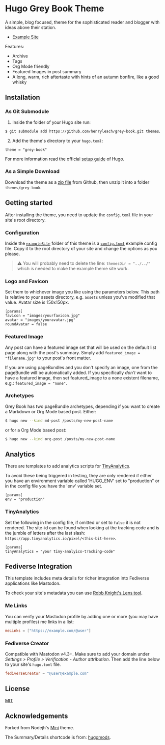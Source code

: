 # Hugo Grey Book Theme

A simple, blog focused, theme for the sophisticated reader and blogger with ideas above their station. 

- [Example Site](https://grey-book-theme-example.onrender.com)

Features:

- Archive
- Tags
- Org Mode friendly
- Featured Images in post summary
- A long, warm, rich aftertaste with hints of an autumn bonfire, like a good whisky

## Installation

### As Git Submodule

1. Inside the folder of your Hugo site run:

```bash
$ git submodule add https://github.com/henryleach/grey-book.git themes/grey-book
```

2. Add the theme's directory to your `hugo.toml`:

```
theme = "grey-book"
```

For more information read the official [setup guide](//gohugo.io/overview/installing/) of Hugo.

### As a Simple Download

Download the theme as a [zip file](https://github.com/henryleach/grey-book/archive/refs/heads/main.zip) from Github, then unzip it into a folder `themes/grey-book`.

## Getting started

After installing the theme, you need to update the `config.toml` file in your site's root directory. 

### Configuration

Inside the [`exampleSite`](https://github.com/henryleach/grey-book/tree/main/exampleSite) folder of this theme is a [`config.toml`](https://github.com/henryleach/grey-book/blob/master/exampleSite/hugo.toml) example config file. Copy it to the root directory of your site and change the options as you please.

> ⚠ You will probably need to delete the line: `themesDir = "../../"` which is needed to make the example theme site work.

### Logo and Favicon

Set them to whichever image you like using the parameters below. This path is relative to your assets directory, e.g. `assets` unless you've modified that value. Avatar size is 150x150px.

```
[params]
favicon = "images/yourfavicon.jpg"
avatar = "images/youravatar.jpg"
roundAvatar = false
```

### Featured Image

Any post can have a featured image set that will be used on the default list page along with the post's summary. Simply add `featured_image = "filename.jpg"` to your post's front matter.

If you are using pageBundles and you don't specify an image, one from the pageBundle will be automatically added. If you specifically _don't_ want to have a featured image, then set featured_image to a none existent filename, e.g.: `featured_image = "none"`.


### Archetypes

Grey Book has two pageBundle archetypes, depending if you want to create a Markdown or Org Mode based post. Either:

```sh
$ hugo new --kind md-post /posts/my-new-post-name
```
or for a Org Mode based post:

```sh
$ hugo new --kind org-post /posts/my-new-post-name
```

## Analytics

There are templates to add analytics scripts for [TinyAnalytics](https://tinyanalytics.io).

To avoid these being triggered in testing, they are only rendered if either you have an environment variable called 'HUGO_ENV' set to "production" or in the config file you have the 'env' variable set.

```
[params]
env = "production"
```

### TinyAnalytics

Set the following in the config file, if omitted or set to `false` it is not rendered. The site-id can be found when looking at the tracking code and is the jumble of letters after the last slash: `https://app.tinyanalytics.io/pixel/<this-bit-here>`.

```
[params]
tinyAnalytics = "your tiny-analyics-tracking-code"
```

## Fediverse Integration

This template includes meta details for richer integration into Fediverse applications like Mastodon.

To check your site's metadata you can use [Robb Knight's Lens tool](https://lens.rknight.me).

### Me Links

You can verify your Mastodon profile by adding one or more (you may have multiple profiles) me links in a list:

```toml
meLinks = ["https://example.com/@user"]
```

### Fediverse Creator

Compatible with Mastodon v4.3+. Make sure to add your domain under *Settings >
 Profile > Verification - Author attribution*. Then add the line below to your site's `hugo.toml` file.
 
```toml
fediverseCreator = "@user@example.com"
```


## License

[MIT](https://github.com/henryleach/grey-book/blob/main/LICENSE.md)

## Acknowledgements

Forked from Nodejh's [Mini](https://github.com/nodejh/hugo-theme-mini) theme.

The Summary/Details shortcode is from:  [hugomods](https://github.com/hugomods/shortcodes/blob/main/layouts/shortcodes/details.html).
